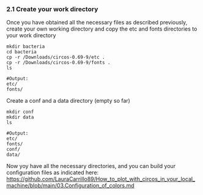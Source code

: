 ### 2.1 Create your work directory
Once you have obtained all the necessary files as described previously, create your own working directory and copy the etc and fonts directories to your work directory

```
mkdir bacteria
cd bacteria
cp -r /Downloads/circos-0.69-9/etc .
cp -r /Downloads/circos-0.69-9/fonts .
ls
```

```
#Output:
etc/
fonts/
```

Create a conf and a data directory (empty so far)
```
mkdir conf
mkdir data
ls
```

```
#Output:
etc/
fonts/
conf/
data/
```

Now yoy have all the necessary directories, and you can build your configuration files as indicated here: https://github.com/LauraCarrillo89/How_to_plot_with_circos_in_your_local_machine/blob/main/03.Configuration_of_colors.md
